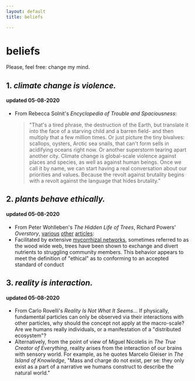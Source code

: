```yaml
---
layout: default
title: beliefs

---
```

# beliefs
Please, feel free: change my mind. 

## 1. _climate change is violence._
#### updated 05-08-2020
* From Rebecca Solnit's _Encyclopedia of Trouble and Spaciousness_:
  > "That's a tired phrase, the destruction of the Earth, but translate it into the face of a starving child and a barren field- and then multiply that a few million times. Or just picture the tiny bivalves: scallops, oysters, Arctic sea snails, that can't form sells in acidifying oceans right now. Or another superstorm tearing apart another city. Climate change is global-scale violence against places and species, as well as against human beings. Once we call it by name, we can start having a real conversation about our priorities and values. Because the revolt against brutality begins with a revolt against the language that hides brutality." 

## 2. _plants behave ethically._
#### updated 05-08-2020
* From Peter Wohlleben's _The Hidden Life of Trees_, Richard Powers' _Overstory_, [various](https://www.nature.com/articles/srep08495) [other](https://science.sciencemag.org/content/352/6283/342) [articles](https://nph.onlinelibrary.wiley.com/doi/full/10.1111/j.1469-8137.2009.03069.x):
* Facilitated by extensive [mycorrhizal networks](https://en.wikipedia.org/wiki/Mycorrhizal_network), sometimes referred to as the wood wide web, trees have been shown to exchange and divert nutrients to struggling community members. This behavior appears to meet the definition of "ethical" as to conforming to an accepted standard of conduct

## 3. _reality is interaction._
#### updated 05-08-2020
* From Carlo Rovelli's _Reality Is Not What It Seems_... If physically, fundamental particles can only be observed via their interactions with other particles, why should the concept not apply at the macro-scale? Are we humans really individuals, or a manifestation of a "distributed ecosystem"?
* Alternatively, from the point of view of Miguel Nicolelis in _The True Creator of Everything_, reality arises from the interaction of our brains with sensory world. For example, as he quotes Marcelo Gleiser in _The Island of Knowledge_, "Mass and charge do not exist, per se: they only exist as a part of a narrative we humans construct to describe the natural world."
